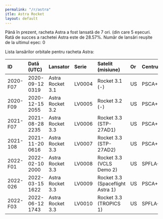 ```yaml
---
permalink: "/r/astra"
itle: Astra Rocket
layout: default
---
```


Până în prezent, racheta Astra a fost lansată de 7 ori.
(din care 5 eșecuri.
Rată de succes a rachetei Astra este de 28.57%.
Număr de lansări reușite de la ultimul eșec: 0

Lista lansărilor orbitale pentru racheta Astra:


| ID       | Dată (UTC)      | Lansator         | Serie   | Satelit (misiune)                | Or   | Centru      | R   |
|:---------|:----------------|:-----------------|:--------|:---------------------------------|:-----|:------------|:----|
| 2020-F07 | 2020-09-12 0319 | Astra Rocket 3.1 | LV0004  | Rocket 3.1 (-)                   | US   | PSCA+LP3B   | F   |
| 2020-F09 | 2020-12-15 2055 | Astra Rocket 3.2 | LV0005  | Rocket 3.2 (-)                   | US   | PSCA+LP3B   | F   |
| 2021-F07 | 2021-08-28 2235 | Astra Rocket 3.3 | LV0006  | Rocket 3.3 (STP-27AD1)           | US   | PSCA+LP3B   | F   |
| 2021-108 | 2021-11-20 0616 | Astra Rocket 3.3 | LV0007  | Rocket 3.3 (STP-27AD2)           | US   | PSCA+LP3B   | S   |
| 2022-F01 | 2022-02-10 2000 | Astra Rocket 3.3 | LV0008  | Rocket 3.3 (VCLS Demo 2)         | US   | SPFLA+SLC46 | F   |
| 2022-026 | 2022-03-15 1622 | Astra Rocket 3.3 | LV0009  | Rocket 3.3 (Spaceflight Astra 1) | US   | PSCA+LP3B   | S   |
| 2022-F03 | 2022-06-12 1743 | Astra Rocket 3.3 | LV0010  | Rocket 3.3 (TROPICS 1)           | US   | SPFLA+SLC46 | F   |

